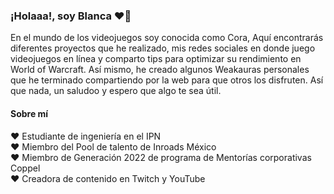 ### ¡Holaaa!, soy Blanca ❤️💛

<p align="left">En el mundo de los videojuegos soy conocida como Cora,
  Aquí encontrarás diferentes proyectos que he realizado, mis redes sociales en donde juego videojuegos en línea y comparto tips para optimizar su rendimiento en World of Warcraft. Así mismo, he creado algunos Weakauras personales que he terminado compartiendo por la web para que otros los disfruten. Así que nada, un saludoo y espero que algo te sea útil.
</p>

#### Sobre mí
<p align="left">
   
❤️ Estudiante de ingeniería en el IPN<br>
❤️ Miembro del Pool de talento de Inroads México<br>
❤️ Miembro de Generación 2022 de programa de Mentorías corporativas Coppel<br>
❤️ Creadora de contenido en Twitch y YouTube<br>
</p>

